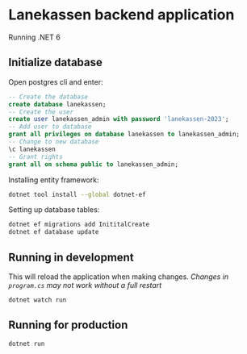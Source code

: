 # Lanekassen backend application

Running .NET 6

## Initialize database

Open postgres cli and enter:

```sql
-- Create the database
create database lanekassen;
-- Create the user
create user lanekassen_admin with password 'lanekassen-2023';
-- Add user to database
grant all privileges on database lanekassen to lanekassen_admin;
-- Change to new database 
\c lanekassen
-- Grant rights
grant all on schema public to lanekassen_admin;
```

Installing entity framework:

```bash
dotnet tool install --global dotnet-ef
```

Setting up database tables:

```bash
dotnet ef migrations add InititalCreate
dotnet ef database update 
```

## Running in development

This will reload the application when making changes. *Changes in `program.cs` may not work without a full restart*

```bash
dotnet watch run
```

## Running for production

```bash
dotnet run
```
